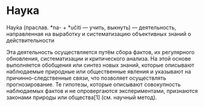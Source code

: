 # Наука
Нау́ка (праслав. *na- + *učiti — учить, выкнуть) — деятельность, направленная на выработку и систематизацию объективных знаний о действительности

Эта деятельность осуществляется путём сбора фактов, их регулярного обновления, систематизации и критического анализа. На этой основе выполняется обобщения или синтез новых знаний, которые описывают наблюдаемые природные или общественные явления и указывают на причинно-следственные связи, что позволяет осуществлять прогнозирование. Те гипотезы, которые описывают совокупность наблюдаемых фактов и не опровергаются экспериментами, признаются законами природы или общества[1] (см. научный метод).